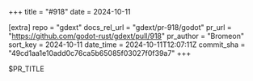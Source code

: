 +++
title = "#918"
date = 2024-10-11

[extra]
repo = "gdext"
docs_rel_url = "gdext/pr-918/godot"
pr_url = "https://github.com/godot-rust/gdext/pull/918"
pr_author = "Bromeon"
sort_key = 2024-10-11
date_time = 2024-10-11T12:07:11Z
commit_sha = "49cd1aa1e10add0c76ca5b65085f03027f0f39a7"
+++

$PR_TITLE
